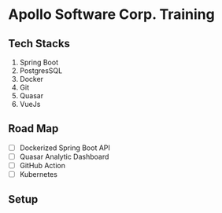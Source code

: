 # Apollo Software Corp. Training

## Tech Stacks
1. Spring Boot
2. PostgresSQL
3. Docker
4. Git
5. Quasar
6. VueJs

## Road Map
- [ ] Dockerized Spring Boot API
- [ ] Quasar Analytic Dashboard
- [ ] GitHub Action
- [ ] Kubernetes

## Setup

